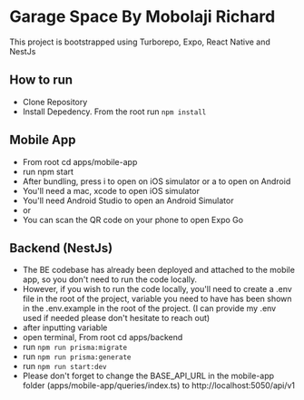 # Garage Space By Mobolaji Richard

This project is bootstrapped using Turborepo, Expo, React Native and NestJs

## How to run

 - Clone Repository
 - Install Depedency. From the root run `npm install`

## Mobile App
 - From root cd apps/mobile-app
 - run npm start
 - After bundling, press i to open on iOS simulator or a to open on Android
 - You'll need a mac, xcode to open iOS simulator
 - You'll need Android Studio to open an Android Simulator
 - or
 - You can scan the QR code on your phone to open Expo Go

## Backend (NestJs)
 - The BE codebase has already been deployed and attached to the mobile app, so you don't need to run the code locally.
 - However, if you wish to run the code locally, you'll need to create a .env file in the root of the project, variable you need to have has been shown in the .env.example in the root of the project. (I can provide my .env used if needed please don't hesitate to reach out)
 - after inputting variable
 - open terminal, From root cd apps/backend
 - run `npm run prisma:migrate`
 - run `npm run prisma:generate`
 - run `npm run start:dev`
 - Please don't forget to change the BASE_API_URL in the mobile-app folder (apps/mobile-app/queries/index.ts) to http://localhost:5050/api/v1
